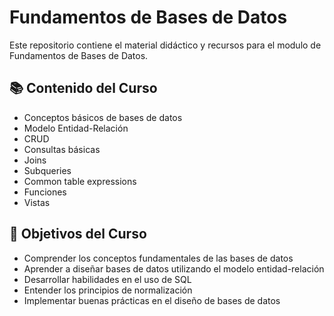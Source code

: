 # Fundamentos de Bases de Datos

Este repositorio contiene el material didáctico y recursos para el modulo de Fundamentos de Bases de Datos.

## 📚 Contenido del Curso

- Conceptos básicos de bases de datos
- Modelo Entidad-Relación
- CRUD
- Consultas básicas
- Joins
- Subqueries
- Common table expressions
- Funciones
- Vistas

## 🎯 Objetivos del Curso

- Comprender los conceptos fundamentales de las bases de datos
- Aprender a diseñar bases de datos utilizando el modelo entidad-relación
- Desarrollar habilidades en el uso de SQL
- Entender los principios de normalización
- Implementar buenas prácticas en el diseño de bases de datos
